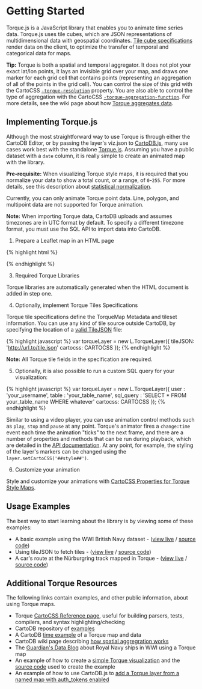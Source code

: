 # Getting Started

Torque.js is a JavaScript library that enables you to animate time series data. Torque.js uses tile cubes, which are JSON representations of multidimensional data with geospatial coordinates. [Tile cube specifications](https://github.com/CartoDB/torque-tiles/blob/master/2.0/spec.md) render data on the client, to optimize the transfer of temporal and categorical data for maps.

**Tip:** Torque is both a spatial and temporal aggregator. It does not plot your exact lat/lon points, it lays an invisible grid over your map, and draws one marker for each grid cell that contains points (representing an aggregation of all of the points in the grid cell). You can control the size of this grid with the CartoCSS [`-torque-resolution`](/cartodb-platform/cartocss/properties-for-torque/#torque-resolution-float) property. You are also able to control the type of aggregation with the CartoCSS [`-torque-aggregation-function`](/cartodb-platform/cartocss/properties-for-torque/#torque-aggregation-function-keyword). For more details, see the wiki page about how [Torque aggregates data](https://github.com/CartoDB/torque/wiki/How-spatial-aggregation-works).

## Implementing Torque.js

Although the most straightforward way to use Torque is through either the CartoDB Editor, or by passing the layer's viz.json to [CartoDB.js](http://docs.cartodb.com/cartodb-platform/cartodb-js/getting-started/), many use cases work best with the standalone [Torque.js](https://github.com/CartoDB/torque/tree/master/dist). Assuming you have a public dataset with a `date` column, it is really simple to create an animated map with the library. 

**Pre-requisite:** When visualizing Torque style maps, it is required that you normalize your data to show a total count, or a range, of `0`-`255`. For more details, see this description about [statistical normalization](https://books.google.com/books?id=FrUQHIzXK6EC&pg=PT347&lpg=PT347&dq=choropleth+normalization&source=bl&ots=muDZhsb2jT&sig=DbomJnKedQjaKvcQgm_sVqHBt-8&hl=en&sa=X&ved=0CCYQ6AEwAjgKahUKEwje0ee8qaTHAhUCZj4KHRF5CjM#v=onepage&q=choropleth%20normalization&f=false).

Currently, you can only animate Torque point data. Line, polygon, and multipoint data are not supported for Torque animation.

**Note:** When importing Torque data, CartoDB uploads and assumes timezones are in UTC format by default. To specify a different timezone format, you must use the SQL API to import data into CartoDB.


1)  Prepare a Leaflet map in an HTML page

{% highlight html %}
  <link rel="stylesheet" href="http://cdn.leafletjs.com/leaflet/v0.7.7/leaflet.css" />
  <body>
    <div id="map"></div>
    <script src="http://cdn.leafletjs.com/leaflet/v0.7.7/leaflet.js"></script>
    <script>
      var map = new L.Map('map', {
        zoomControl: true,
        center: [40, 0],
        zoom: 3
      });

      L.tileLayer('http://{s}.api.cartocdn.com/base-dark/{z}/{x}/{y}.png', {
        attribution: 'CartoDB'
      }).addTo(map);
    </script>
  </body>
{% endhighlight %}

2) Initialize the Torque.js layer

For Torque to work with your table, specify your username, tablename and a CartoCSS string to style the map. Leaflet's method `addTo` adds the Torque layer to the map. `play` runs the animation with the options specified in the CartoCSS properties

{% highlight html %}
  <script>
    var CARTOCSS = [
      'Map {',
      '-torque-time-attribute: "date";',
      '-torque-aggregation-function: "count(cartodb_id)";',
      '-torque-frame-count: 760;',
      '-torque-animation-duration: 15;',
      '-torque-resolution: 2',
      '}',
      '#layer {',
      '  marker-width: 3;',
      '  marker-fill-opacity: 0.8;',
      '  marker-fill: #FEE391; ',
      '  comp-op: "lighten";',
      '}'
    ].join('\n');

    var torqueLayer = new L.TorqueLayer({
      user       : 'your_username',
      table      : 'your_table_name',
      cartocss: CARTOCSS
    });
    torqueLayer.addTo(map);
    torqueLayer.play()
  </script>
{% endhighlight %}

3) Required Torque Libraries  

Torque libraries are automatically generated when the HTML document is added in step one. 

4) Optionally, implement Torque Tiles Specifications

Torque tile specifications define the TorqueMap Metadata and tileset information. You can use any kind of tile source outside CartoDB, by specifying the location of a [valid TileJSON](https://github.com/mapbox/tilejson-spec) file:

{% highlight javascript %}
  var torqueLayer = new L.TorqueLayer({
    tileJSON: 'http://url.to/tile.json'
    cartocss: CARTOCSS
  });
{% endhighlight %}

**Note:** All Torque tile fields in the specification are required.

5) Optionally, it is also possible to run a custom SQL query for your visualization:

{% highlight javascript %}
  var torqueLayer = new L.TorqueLayer({
    user       : 'your_username',
    table      : 'your_table_name',
    sql_query  : 'SELECT * FROM your_table_name WHERE whatever'
    cartocss: CARTOCSS
  });
{% endhighlight %}

Similar to using a video player, you can use animation control methods such as `play`, `stop` and `pause` at any point. Torque's animator fires a `change:time` event each time the animation "ticks" to the next frame, and there are a number of properties and methods that can be run during playback, which are detailed in the [API documentation](/cartodb-platform/torque/torqueapi/). At any point, for example, the styling of the layer's markers can be changed using the `layer.setCartoCSS('##style##')`.

6) Customize your animation 

Style and customize your animations with [CartoCSS Properties for Torque Style Maps](/cartodb-platform/cartocss/properties-for-torque/).

## Usage Examples
The best way to start learning about the library is by viewing some of these examples:

* A basic example using the WWI British Navy dataset - ([view live](http://cartodb.github.io/torque/examples/navy_leaflet.html) / [source code](https://github.com/CartoDB/torque/blob/master/examples/navy_leaflet.html))
* Using tileJSON to fetch tiles - ([view live](http://cartodb.github.io/torque/examples/tilejson.html) / [source code](https://github.com/CartoDB/torque/blob/master/examples/tilejson.html))
* A car's route at the Nürburgring track mapped in Torque - ([view live](http://cartodb.github.io/torque/examples/car.html) / [source code](https://github.com/CartoDB/torque/blob/master/examples/car.html))

## Additional Torque Resources

The following links contain examples, and other public information, about using Torque maps.

- Torque [CartoCSS Reference page](https://github.com/cartodb/torque-reference), useful for building parsers, tests, compilers, and syntax highlighting/checking
- CartoDB repository of [examples](https://github.com/CartoDB/torque/tree/master/examples)
- A CartoDB [time example](http://cartodb.github.com/torque/) of a Torque map and data
- CartoDB wiki page describing [how spatial aggregration works](https://github.com/CartoDB/torque/wiki/How-spatial-aggregation-works)
- The [Guardian's Data Blog](http://www.guardian.co.uk/news/datablog/interactive/2012/oct/01/first-world-war-royal-navy-ships-mapped) about Royal Navy ships in WWI using a Torque map
- An example of how to create a [simple Torque visualization](https://github.com/CartoDB/torque#getting-started) and the [source code](https://github.com/CartoDB/torque/blob/master/examples/navy_leaflet.html) used to create the example
- An example of how to use CartoDB.js to [add a Torque layer from a named map with auth_tokens enabled](https://gist.github.com/chriswhong/a4d1e6305ecaf2ad507a)
